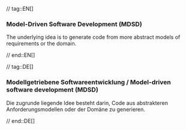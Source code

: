 // tag::EN[]
### Model-Driven Software Development (MDSD)

The underlying idea is to generate code from more abstract models of requirements or the domain.

// end::EN[]

// tag::DE[]
### Modellgetriebene Softwareentwicklung / Model-driven software development (MDSD)

Die zugrunde liegende Idee besteht darin, Code aus abstrakteren
Anforderungsmodellen oder der Domäne zu generieren.



// end::DE[]


